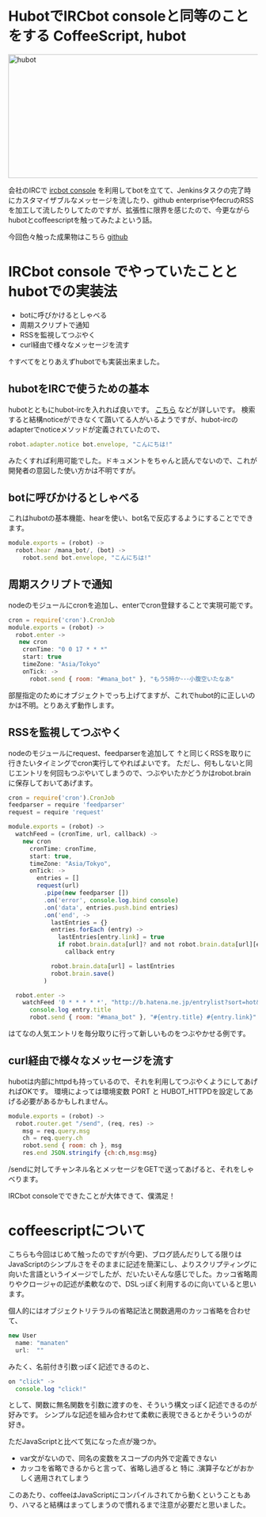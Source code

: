 HubotでIRCbot consoleと同等のことをする
CoffeeScript, hubot
=====
<a href="http://manaten.net/wp-content/uploads/2013/07/hubot.png"><img src="http://manaten.net/wp-content/uploads/2013/07/hubot.png" alt="hubot" width="540" height="250" class="aligncenter size-full wp-image-551" /></a>

会社のIRCで [ircbot console](http://www.enjoyxstudy.com/ircbotconsole/) を利用してbotを立てて、Jenkinsタスクの完了時にカスタマイザブルなメッセージを流したり、github enterpriseやfecruのRSSを加工して流したりしてたのですが、拡張性に限界を感じたので、今更ながらhubotとcoffeescriptを触ってみたよという話。

今回色々触った成果物はこちら [github](https://github.com/manaten/mana_bot)
<!--more-->

# IRCbot console でやっていたこととhubotでの実装法
* botに呼びかけるとしゃべる
* 周期スクリプトで通知
* RSSを監視してつぶやく
* curl経由で様々なメッセージを流す

↑すべてをとりあえずhubotでも実装出来ました。

## hubotをIRCで使うための基本
hubotとともにhubot-ircを入れれば良いです。
[こちら](http://d.hatena.ne.jp/anatoo/20120204/1328368042) などが詳しいです。
検索すると結構noticeができなくて躓いてる人がいるようですが、hubot-ircのadapterでnoticeメソッドが定義されていたので、

```javascript
robot.adapter.notice bot.envelope, "こんにちは!"
```

みたくすれば利用可能でした。ドキュメントをちゃんと読んでないので、これが開発者の意図した使い方かは不明ですが。

## botに呼びかけるとしゃべる
これはhubotの基本機能、hearを使い、bot名で反応するようにすることでできます。
```javascript
module.exports = (robot) ->
  robot.hear /mana_bot/, (bot) ->
    robot.send bot.envelope, "こんにちは!"
```

## 周期スクリプトで通知
nodeのモジュールにcronを追加し、enterでcron登録することで実現可能です。

```javascript
cron = require('cron').CronJob
module.exports = (robot) ->
  robot.enter ->
   new cron
    cronTime: "0 0 17 * * *"
    start: true
    timeZone: "Asia/Tokyo"
    onTick: ->
      robot.send { room: "#mana_bot" }, "もう5時か･･･小腹空いたなあ"
```

部屋指定のためにオブジェクトでっち上げてますが、これでhubot的に正しいのかは不明。とりあえず動作します。

## RSSを監視してつぶやく
nodeのモジュールにrequest、feedparserを追加して
↑と同じくRSSを取りに行きたいタイミングでcron実行してやればよいです。
ただし、何もしないと同じエントリを何回もつぶやいてしまうので、つぶやいたかどうかはrobot.brainに保存しておいてあげます。

```javascript
cron = require('cron').CronJob
feedparser = require 'feedparser'
request = require 'request'

module.exports = (robot) ->
  watchFeed = (cronTime, url, callback) ->
    new cron
      cronTime: cronTime,
      start: true,
      timeZone: "Asia/Tokyo",
      onTick: ->
        entries = []
        request(url)
          .pipe(new feedparser [])
          .on('error', console.log.bind console)
          .on('data', entries.push.bind entries)
          .on('end', ->
            lastEntries = {}
            entries.forEach (entry) ->
              lastEntries[entry.link] = true
              if robot.brain.data[url]? and not robot.brain.data[url][entry.link]?
                callback entry

            robot.brain.data[url] = lastEntries
            robot.brain.save()
          )

  robot.enter ->
    watchFeed '0 * * * * *', "http://b.hatena.ne.jp/entrylist?sort=hot&threshold=3&mode=rss", (entry) ->
      console.log entry.title
      robot.send { room: "#mana_bot" }, "#{entry.title} #{entry.link}"
```
はてなの人気エントリを毎分取りに行って新しいものをつぶやかせる例です。

## curl経由で様々なメッセージを流す
hubotは内部にhttpdも持っているので、それを利用してつぶやくようにしてあげればOKです。
環境によっては環境変数 PORT と HUBOT_HTTPDを設定してあげる必要があるかもしれません。

```javascript
module.exports = (robot) ->
  robot.router.get "/send", (req, res) ->
    msg = req.query.msg
    ch = req.query.ch
    robot.send { room: ch }, msg
    res.end JSON.stringify {ch:ch,msg:msg}
```

/sendに対してチャンネル名とメッセージをGETで送ってあげると、それをしゃべります。


IRCbot consoleでできたことが大体できて、僕満足！


# coffeescriptについて
こちらも今回はじめて触ったのですが(今更)、ブログ読んだりしてる限りはJavaScriptのシンプルさをそのままに記述を簡潔にし、よりスクリプティングに向いた言語というイメージでしたが、だいたいそんな感じでした。カッコ省略周りやクロージャの記述が柔軟なので、DSLっぽく利用するのに向いていると思います。

個人的にはオブジェクトリテラルの省略記法と関数適用のカッコ省略を合わせて、

```javascript
new User
  name: "manaten"
  url:  ""
```

みたく、名前付き引数っぽく記述できるのと、

```javascript
on "click" ->
  console.log "click!"
```

として、関数に無名関数を引数に渡すのを、そういう構文っぽく記述できるのが好みです。
シンプルな記述を組み合わせて柔軟に表現できるとかそういうのが好き。

ただJavaScriptと比べて気になった点が幾つか。

* var文がないので、同名の変数をスコープの内外で定義できない
* カッコを省略できるからと言って、省略し過ぎると 特に .演算子などがおかしく適用されてしまう

このあたり、coffeeはJavaScriptにコンパイルされてから動くということもあり、ハマると結構はまってしまうので慣れるまで注意が必要だと思いました。

